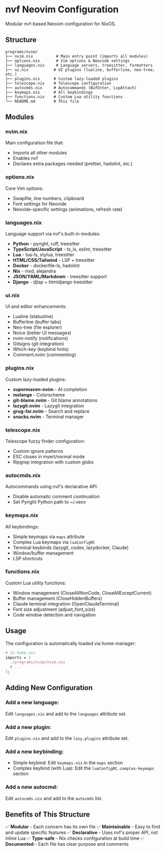# nvf Neovim Configuration

Modular nvf-based Neovim configuration for NixOS.

## Structure

```
programs/nvim/
├── nvim.nix          # Main entry point (imports all modules)
├── options.nix       # Vim options & Neovide settings
├── languages.nix     # Language servers, treesitter, formatters
├── ui.nix           # UI plugins (lualine, bufferline, neo-tree, etc.)
├── plugins.nix      # Custom lazy-loaded plugins
├── telescope.nix    # Telescope configuration
├── autocmds.nix     # Autocommands (BufEnter, LspAttach)
├── keymaps.nix      # All keybindings
├── functions.nix    # Custom Lua utility functions
└── README.md        # This file
```

## Modules

### nvim.nix
Main configuration file that:
- Imports all other modules
- Enables nvf
- Declares extra packages needed (prettier, hadolint, etc.)

### options.nix
Core Vim options:
- Swapfile, line numbers, clipboard
- Font settings for Neovide
- Neovide-specific settings (animations, refresh rate)

### languages.nix
Language support via nvf's built-in modules:
- **Python** - pyright, ruff, treesitter
- **TypeScript/JavaScript** - ts_ls, eslint, treesitter
- **Lua** - lua-ls, stylua, treesitter
- **HTML/CSS/Tailwind** - LSP + treesitter
- **Docker** - dockerfile-ls, hadolint
- **Nix** - nixd, alejandra
- **JSON/YAML/Markdown** - treesitter support
- **Django** - djlsp + htmldjango treesitter

### ui.nix
UI and editor enhancements:
- Lualine (statusline)
- Bufferline (buffer tabs)
- Neo-tree (file explorer)
- Noice (better UI messages)
- nvim-notify (notifications)
- Gitsigns (git integration)
- Which-key (keybind hints)
- Comment.nvim (commenting)

### plugins.nix
Custom lazy-loaded plugins:
- **supermaven-nvim** - AI completion
- **melange** - Colorscheme
- **git-blame.nvim** - Git blame annotations
- **lazygit.nvim** - Lazygit integration
- **grug-far.nvim** - Search and replace
- **snacks.nvim** - Terminal manager

### telescope.nix
Telescope fuzzy finder configuration:
- Custom ignore patterns
- ESC closes in insert/normal mode
- Ripgrep integration with custom globs

### autocmds.nix
Autocommands using nvf's declarative API:
- Disable automatic comment continuation
- Set Pyright Python path to ~/.venv

### keymaps.nix
All keybindings:
- Simple keymaps via `maps` attribute
- Complex Lua keymaps via `luaConfigRC`
- Terminal keybinds (lazygit, codex, lazydocker, Claude)
- Window/buffer management
- LSP shortcuts

### functions.nix
Custom Lua utility functions:
- Window management (CloseAllNonCode, CloseAllExceptCurrent)
- Buffer management (CloseHiddenBuffers)
- Claude terminal integration (OpenClaudeTerminal)
- Font size adjustment (adjust_font_size)
- Code window detection and navigation

## Usage

The configuration is automatically loaded via home-manager:

```nix
# In home.nix
imports = [
  ./programs/nvim/nvim.nix
  # ...
];
```

## Adding New Configuration

### Add a new language:
Edit `languages.nix` and add to the `languages` attribute set.

### Add a new plugin:
Edit `plugins.nix` and add to the `lazy.plugins` attribute set.

### Add a new keybinding:
- Simple keybind: Edit `keymaps.nix` in the `maps` section
- Complex keybind (with Lua): Edit the `luaConfigRC.complex-keymaps` section

### Add a new autocmd:
Edit `autocmds.nix` and add to the `autocmds` list.

## Benefits of This Structure

✅ **Modular** - Each concern has its own file
✅ **Maintainable** - Easy to find and update specific features
✅ **Declarative** - Uses nvf's proper API, not inline Lua
✅ **Type-safe** - Nix checks configuration at build time
✅ **Documented** - Each file has clear purpose and comments
